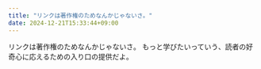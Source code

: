 ```yaml
---
title: "リンクは著作権のためなんかじゃないさ。"
date: 2024-12-21T15:33:44+09:00
---
```

リンクは著作権のためなんかじゃないさ。
もっと学びたいっていう、読者の好奇心に応えるための入り口の提供だよ。
